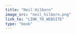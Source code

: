 ```yaml
---
title: "Neil Hilborn"
image_src: "neil_hilborn.png"
link_to: "LINK_TO_WEBSITE"
type: "book"
---
```

